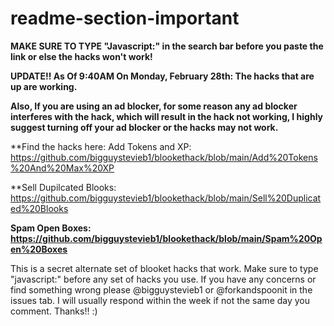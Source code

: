 # readme-section-important

**MAKE SURE TO TYPE "Javascript:" in the search bar before you paste the link or else the hacks won't work!**

**UPDATE!! As Of 9:40AM On Monday, February 28th: The hacks that are up are working.**

**Also, If you are using an ad blocker, for some reason any ad blocker interferes with the hack, which will result in the hack not working, I highly suggest turning off your ad blocker or the hacks may not work.**

**Find the hacks here:
Add Tokens and XP: https://github.com/bigguystevieb1/blookethack/blob/main/Add%20Tokens%20And%20Max%20XP

**Sell Dupilcated Blooks: https://github.com/bigguystevieb1/blookethack/blob/main/Sell%20Duplicated%20Blooks

**Spam Open Boxes: https://github.com/bigguystevieb1/blookethack/blob/main/Spam%20Open%20Boxes**

This is a secret alternate set of blooket hacks that work. 
Make sure to type "javascript:" before any set of hacks you use. 
If you have any concerns or find something wrong please @bigguystevieb1 or @forkandspoonit in the issues tab. 
I will usually respond within the week if not the same day you comment. Thanks!! :)

